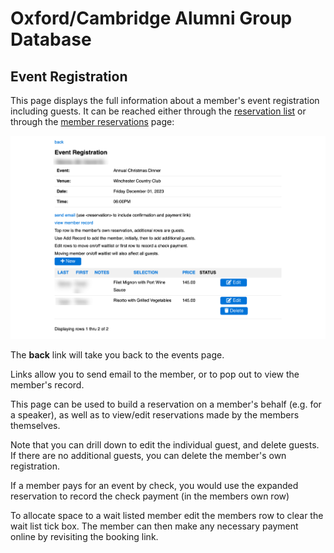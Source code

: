 # Oxford/Cambridge Alumni Group Database

## Event Registration

This page displays the full information about a member's event registration including guests. It can be reached either through the [reservation list](reservation_list.md) or through the [member reservations](member_reservations.md) page:

![top](images/event_registration.png)

The **back** link will take you back to the events page.

Links allow you to send email to the member, or to pop out to view the member's record.

This page can be used to build a reservation on a member's behalf (e.g. for a speaker), as well as to view/edit reservations made by the members themselves.

Note that you can drill down to edit the individual guest, and delete guests. If there are no additional guests, you can delete the member's own registration.

If a member pays for an event by check, you would use the expanded reservation to record the check payment (in the members own row)

To allocate space to a wait listed member edit the members row to clear the wait list tick box. The member can then make any necessary payment online by revisiting the booking link.
